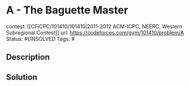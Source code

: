# A - The Baguette Master

contest: [[CFICPC/101410/101410|2011-2012 ACM-ICPC, NEERC, Western Subregional Contest]]
url: https://codeforces.com/gym/101410/problem/A
Status: #UNSOLVED
Tags: #

## Description

## Solution

